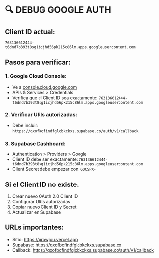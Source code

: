 # 🔍 DEBUG GOOGLE AUTH

## Client ID actual:
`763136612444-t6dnd7b393t8sg1icjhd56pk215c86lm.apps.googleusercontent.com`

## Pasos para verificar:

### 1. Google Cloud Console:
- Ve a [console.cloud.google.com](https://console.cloud.google.com/)
- APIs & Services > Credentials
- Verifica que el Client ID sea exactamente: `763136612444-t6dnd7b393t8sg1icjhd56pk215c86lm.apps.googleusercontent.com`

### 2. Verificar URIs autorizadas:
- Debe incluir: `https://qxofbcfindfglcbkckxs.supabase.co/auth/v1/callback`

### 3. Supabase Dashboard:
- Authentication > Providers > Google
- Client ID debe ser exactamente: `763136612444-t6dnd7b393t8sg1icjhd56pk215c86lm.apps.googleusercontent.com`
- Client Secret debe empezar con: `GOCSPX-`

## Si el Client ID no existe:
1. Crear nuevo OAuth 2.0 Client ID
2. Configurar URIs autorizadas
3. Copiar nuevo Client ID y Secret
4. Actualizar en Supabase

## URLs importantes:
- Sitio: https://growjou.vercel.app
- Supabase: https://qxofbcfindfglcbkckxs.supabase.co
- Callback: https://qxofbcfindfglcbkckxs.supabase.co/auth/v1/callback
